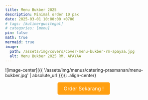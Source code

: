 ```yaml
---
title: Menu Bukber 2025
description: Minimal order 10 pax
date: 2025-03-01 10:00:00 +0700
# tags: [kulinergucitegal]
# categories: [menu]
pin: false
math: true
mermaid: true
image:
  path: /assets/img/covers/cover-menu-bukber-rm-apayaa.jpg
  alt: Menu Bukber 2025 RM. APAYAA
---
```


![image-center]({{ '/assets/img/menus/catering-prasmanan/menu-bukber.jpg' | absolute_url }}){: .align-center}

<div class="whatsapp-button-container">
    <a href="/tabs/whatsapp" class="whatsapp-button">
        Order Sekarang !
    </a>
</div>

<style>
.whatsapp-button-container {
    text-align: center;
}

.whatsapp-button {
    display: inline-block;
    padding: 10px 20px;
    background-color: #FF9F10;
    color: white;
    font-size: 16px;
    text-decoration: none;
    border-radius: 5px;
    transition: background-color 0.3s ease;
}

.whatsapp-button:hover {
    background-color: #FFFFFF;
}
</style>